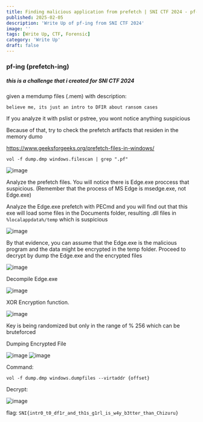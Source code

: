 ```yaml
---
title: Finding malicious application from prefetch | SNI CTF 2024 - pf-ing
published: 2025-02-05
description: 'Write Up of pf-ing from SNI CTF 2024'
image: ''
tags: [Write Up, CTF, Forensic]
category: 'Write Up'
draft: false 
---
```


### pf-ing (prefetch-ing)
##### this is a challenge that i created for SNI CTF 2024
given a memdump files (.mem) with description:

```believe me, its just an intro to DFIR about ransom cases```

If you analyze it with pslist or pstree, you wont notice anything suspicious

Because of that, try to check the prefetch artifacts that residen in the memory dumo

https://www.geeksforgeeks.org/prefetch-files-in-windows/ 

```vol -f dump.dmp windows.filescan | grep ".pf"```

![image](https://github.com/user-attachments/assets/2bd0ab77-5b92-4e6e-a017-b576fb25d638)

Analyze the prefetch files. You will notice there is Edge.exe proccess that suspicious. (Remember that the process of MS Edge is msedge.exe, not Edge.exe)

Analyze the Edge.exe prefetch with PECmd and you will find out that this exe will load some files in the Documents folder, resulting .dll files in `%localappdata%/temp` which is suspicious

![image](https://github.com/user-attachments/assets/38a79151-b37b-44b8-a180-aee06970919e)

By that evidence, you can assume that the Edge.exe is the malicious program and the data might be encrypted in the temp folder.
Proceed to decrypt by dump the Edge.exe and the encrypted files

![image](https://github.com/user-attachments/assets/e3eac30c-7083-40b7-be43-5d0608e166e7)

Decompile Edge.exe

![image](https://github.com/user-attachments/assets/8c0a06c2-f112-4341-8090-ffb841856c9a)

XOR Encryption function.

![image](https://github.com/user-attachments/assets/3dc14694-d4c2-4e97-a728-89048fd146a9)

Key is being randomized but only in the range of % 256 which can be bruteforced

Dumping Encrypted File

![image](https://github.com/user-attachments/assets/a3fc04a7-6b88-44d7-83be-00f7abb014ba)
![image](https://github.com/user-attachments/assets/7021999f-05dc-409f-8d6b-271421acf34b)


Command:

```vol -f dump.dmp windows.dumpfiles --virtaddr {offset}```

Decrypt:

![image](https://github.com/user-attachments/assets/0ff673c6-1b14-465f-af2d-5658028e6b6c)

flag: `SNI{intr0_t0_df1r_and_th1s_g1rl_is_w4y_b3tter_than_Chizuru}`